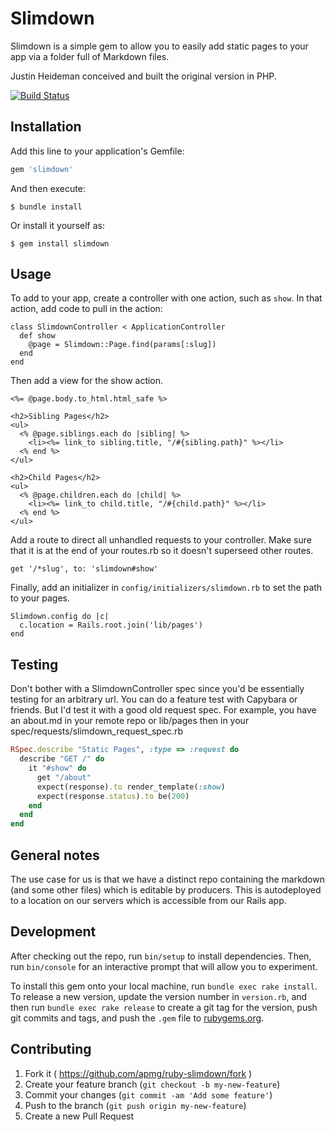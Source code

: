 # Slimdown

Slimdown is a simple gem to allow you to easily add static pages to your app
via a folder full of Markdown files.

Justin Heideman conceived and built the original version in PHP.

[![Build Status](https://travis-ci.org/APMG/ruby-slimdown.svg?branch=master)](https://travis-ci.org/APMG/ruby-slimdown)

## Installation

Add this line to your application's Gemfile:

```ruby
gem 'slimdown'
```

And then execute:

    $ bundle install

Or install it yourself as:

    $ gem install slimdown

## Usage

To add to your app, create a controller with one action, such as `show`. In that
action, add code to pull in the action:

    class SlimdownController < ApplicationController
      def show
        @page = Slimdown::Page.find(params[:slug])
      end
    end

Then add a view for the show action.

    <%= @page.body.to_html.html_safe %>

    <h2>Sibling Pages</h2>
    <ul>
      <% @page.siblings.each do |sibling| %>
        <li><%= link_to sibling.title, "/#{sibling.path}" %></li>
      <% end %>
    </ul>

    <h2>Child Pages</h2>
    <ul>
      <% @page.children.each do |child| %>
        <li><%= link_to child.title, "/#{child.path}" %></li>
      <% end %>
    </ul>

Add a route to direct all unhandled requests to your controller. Make sure that
it is at the end of your routes.rb so it doesn't superseed other routes.

    get '/*slug', to: 'slimdown#show'

Finally, add an initializer in `config/initializers/slimdown.rb` to set the path
to your pages.

    Slimdown.config do |c|
      c.location = Rails.root.join('lib/pages')
    end

## Testing

Don't bother with a SlimdownController spec since you'd be essentially testing for an arbitrary url. You can do a feature test with Capybara or friends. But I'd test it with a good old request spec. For example, you have an about.md in your remote repo or lib/pages then in your spec/requests/slimdown_request_spec.rb

```ruby
RSpec.describe "Static Pages", :type => :request do
  describe "GET /" do
    it "#show" do
      get "/about"
      expect(response).to render_template(:show)
      expect(response.status).to be(200)
    end
  end
end
```


## General notes

The use case for us is that we have a distinct repo containing the markdown (and
some other files) which is editable by producers. This is autodeployed to a
location on our servers which is accessible from our Rails app.


## Development

After checking out the repo, run `bin/setup` to install dependencies. Then, run `bin/console` for an interactive prompt that will allow you to experiment.

To install this gem onto your local machine, run `bundle exec rake install`. To release a new version, update the version number in `version.rb`, and then run `bundle exec rake release` to create a git tag for the version, push git commits and tags, and push the `.gem` file to [rubygems.org](https://rubygems.org).

## Contributing

1. Fork it ( https://github.com/apmg/ruby-slimdown/fork )
2. Create your feature branch (`git checkout -b my-new-feature`)
3. Commit your changes (`git commit -am 'Add some feature'`)
4. Push to the branch (`git push origin my-new-feature`)
5. Create a new Pull Request
